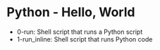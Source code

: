# Python - Hello, World
* 0-run: Shell script that runs a Python script
* 1-run_inline: Shell script that runs Python code
